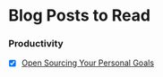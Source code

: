# Blog Posts to Read

### Productivity
- [x] [Open Sourcing Your Personal Goals](http://una.github.io/personal-goals-guide/)
